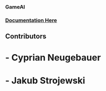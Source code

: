 ### GameAI

### [Documentation Here](Documentation.pdf)

## Contributors
# - Cyprian Neugebauer
# - Jakub Strojewski
